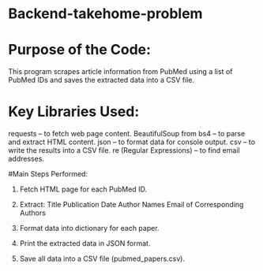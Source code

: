 # Backend-takehome-problem

# Purpose of the Code:
This program scrapes article information from PubMed using a list of PubMed IDs and saves the extracted data into a CSV file.

# Key Libraries Used:
requests – to fetch web page content.
BeautifulSoup from bs4 – to parse and extract HTML content.
json – to format data for console output.
csv – to write the results into a CSV file.
re (Regular Expressions) – to find email addresses.

#Main Steps Performed:
1. Fetch HTML page for each PubMed ID.
   
2. Extract:
    Title
    Publication Date
    Author Names
    Email of Corresponding Authors

3. Format data into dictionary for each paper.

4. Print the extracted data in JSON format.

5. Save all data into a CSV file (pubmed_papers.csv).

